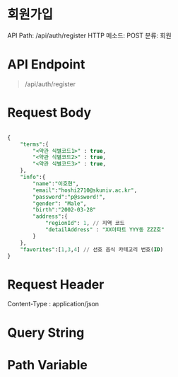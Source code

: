 # 회원가입

API Path: /api/auth/register
HTTP 메소드: POST
분류: 회원

# API Endpoint

> /api/auth/register
> 

# Request Body

```sql

{
	"terms":{
		"<약관 식별코드1>" : true,
		"<약관 식별코드2>" : true,
		"<약관 식별코드3>" : true,
	},
	"info":{
		"name":"이호현",
		"email":"hoshi2710@skuniv.ac.kr",
		"password":"p@ssword!",
		"gender": "Male",
		"birth":"2002-03-28"
		"address":{
			"regionId": 1, // 지역 코드
			"detailAddress" : "XX아파트 YYY동 ZZZ호"
		}
	},
	"favorites":[1,3,4] // 선호 음식 카테고리 번호(ID)
}

```

# Request Header

Content-Type : application/json

# Query String

# Path Variable